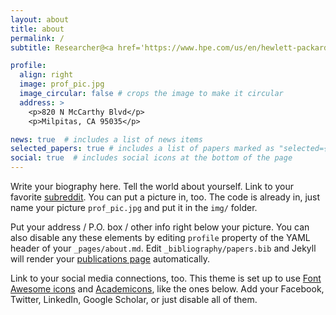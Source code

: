```yaml
---
layout: about
title: about
permalink: /
subtitle: Researcher@<a href='https://www.hpe.com/us/en/hewlett-packard-labs.html'>Hewlett Packard Labs</a>. 

profile:
  align: right
  image: prof_pic.jpg
  image_circular: false # crops the image to make it circular
  address: >
    <p>820 N McCarthy Blvd</p>
    <p>Milpitas, CA 95035</p>

news: true  # includes a list of news items
selected_papers: true # includes a list of papers marked as "selected={true}"
social: true  # includes social icons at the bottom of the page
---
```


Write your biography here. Tell the world about yourself. Link to your favorite [subreddit](http://reddit.com). You can put a picture in, too. The code is already in, just name your picture `prof_pic.jpg` and put it in the `img/` folder.

Put your address / P.O. box / other info right below your picture. You can also disable any these elements by editing `profile` property of the YAML header of your `_pages/about.md`. Edit `_bibliography/papers.bib` and Jekyll will render your [publications page](/al-folio/publications/) automatically.

Link to your social media connections, too. This theme is set up to use [Font Awesome icons](http://fortawesome.github.io/Font-Awesome/) and [Academicons](https://jpswalsh.github.io/academicons/), like the ones below. Add your Facebook, Twitter, LinkedIn, Google Scholar, or just disable all of them.
